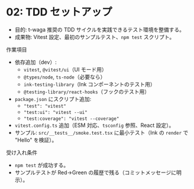 # 02: TDD セットアップ

- 目的: t-waga 推奨の TDD サイクルを実践できるテスト環境を整備する。
- 成果物: Vitest 設定、最初のサンプルテスト、`npm test` スクリプト。

作業項目
- 依存追加（dev）: 
  - `vitest`, `@vitest/ui`（UI モード用）
  - `@types/node`, `ts-node`（必要なら）
  - `ink-testing-library`（Ink コンポーネントのテスト用）
  - `@testing-library/react-hooks`（フックのテスト用）
- `package.json` にスクリプト追加:
  - `"test": "vitest"`
  - `"test:ui": "vitest --ui"`
  - `"test:coverage": "vitest --coverage"`
- `vitest.config.ts` 追加（ESM 対応、`tsconfig` 参照、React 設定）。
- サンプル: `src/__tests__/smoke.test.tsx` に最小テスト（Ink の `render` で "Hello" を検証）。

受け入れ条件
- `npm test` が成功する。
- サンプルテストが Red→Green の履歴で残る（コミットメッセージに明示）。
